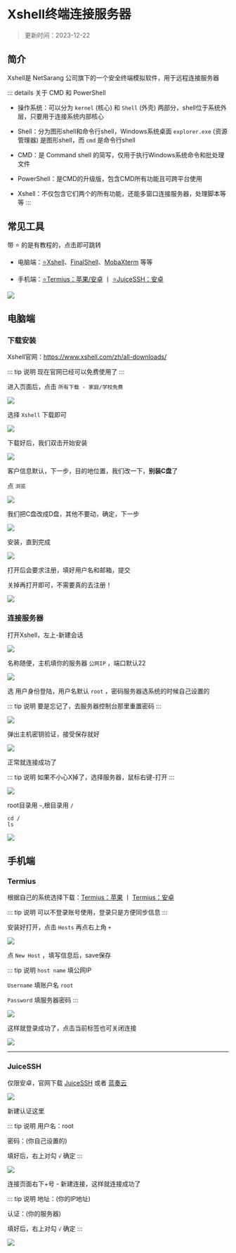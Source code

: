 
# Xshell终端连接服务器

> 更新时间：2023-12-22



## 简介

Xshell是 NetSarang 公司旗下的一个安全终端模拟软件，用于远程连接服务器

::: details 关于 CMD 和 PowerShell
* 操作系统：可以分为 `kernel` (核心) 和 `Shell` (外壳) 两部分，shell位于系统外层，只要用于连接系统内部核心

* Shell：分为图形shell和命令行shell，Windows系统桌面 `explorer.exe` (资源管理器) 是图形shell，而 `cmd` 是命令行shell

* CMD：是 Command shell 的简写，仅用于执行Windows系统命令和批处理文件

* PowerShell：是CMD的升级版，包含CMD所有功能且可跨平台使用

* Xshell：不仅包含它们两个的所有功能，还能多窗口连接服务器，处理脚本等等
:::


## 常见工具

带 ⭐ 的是有教程的，点击即可跳转


* 电脑端：[⭐Xshell](#电脑端)、[FinalShell](http://www.hostbuf.com/)、[MobaXterm](https://mobaxterm.mobatek.net/) 等等

* 手机端：[⭐Termius：苹果/安卓](#termius) 丨 [⭐JuiceSSH：安卓](#juicessh)


![](./Xshell-01.png)



## 电脑端

### 下载安装


Xshell官网：https://www.xshell.com/zh/all-downloads/

::: tip 说明
现在官网已经可以免费使用了
:::

进入页面后，点击 `所有下载 - 家庭/学校免费`


![](./Xshell-02.png)


选择 `Xshell` 下载即可

![](./Xshell-03.png)




下载好后，我们双击开始安装

![](./Xshell-04.png)



客户信息默认，下一步，目的地位置，我们改一下，**别装C盘**了

点 `浏览`

![](./Xshell-05.png)



我们把C盘改成D盘，其他不要动，确定，下一步

![](./Xshell-06.png)



安装，直到完成

![](./Xshell-07.png)


打开后会要求注册，填好用户名和邮箱，提交

关掉再打开即可，不需要真的去注册！


![](./Xshell-08.png)



### 连接服务器



打开Xshell，左上-新建会话

![](./Xshell-09.png)



名称随便，主机填你的服务器 `公网IP` ，端口默认22

![](./Xshell-10.png)



选 用户身份登陆，用户名默认 `root` ，密码服务器选系统的时候自己设置的

::: tip 说明
要是忘记了，去服务器控制台那里重置密码
:::

![](./Xshell-11.png)



弹出主机密钥验证，接受保存就好

![](./Xshell-12.png)



正常就连接成功了

::: tip 说明
如果不小心X掉了，选择服务器，鼠标右键-打开
:::

![](./Xshell-13.png)



root目录用 `~`,根目录用 `/`

```
cd /
ls
```

![](./Xshell-14.png)






## 手机端



### Termius

根据自己的系统选择下载：[Termius：苹果](https://apps.apple.com/cn/app/id549039908) 丨 [Termius：安卓](https://apkpure.com/cn/termius-ssh-and-sftp-client/com.server.auditor.ssh.client)

::: tip 说明
可以不登录账号使用，登录只是方便同步信息
:::

安装好打开，点击 `Hosts` 再点右上角 `+`


![](./Xshell-15.png)


点 `New Host` ，填写信息后，save保存

::: tip 说明
`host name` 填公网IP

`Username` 填账户名 `root`

`Password` 填服务器密码
:::

![](./Xshell-16.png)

这样就登录成功了，点击当前标签也可关闭连接

![](./Xshell-17.png)



---

### JuiceSSH

仅限安卓，官网下载 [JuiceSSH](https://juicessh.com/) 或者 [蓝奏云](https://dzp.lanzouy.com/iMsuF0gb2dha)


![](./Xshell-18.png)


新建认证这里

::: tip 说明
用户名：root

密码：(你自己设置的)

填好后，右上对勾 `√` 确定
:::

![](./Xshell-19.png)




连接页面右下+号 - 新建连接，这样就连接成功了

::: tip 说明
地址：(你的IP地址)

认证：(你的服务器)

填好后，右上对勾 `√` 确定
:::

![](./Xshell-20.png)





